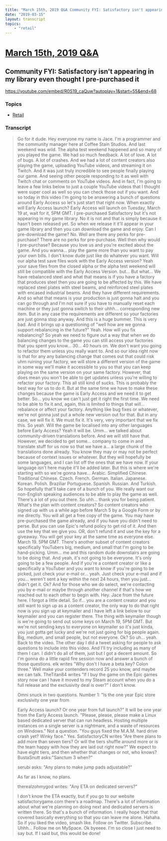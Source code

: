 ```yaml
---
title: "March 15th, 2019 Q&A Community FYI: Satisfactory isn't appearing in my library even thought I pre-purchased it"
date: "2019-03-15"
layout: transcript
topics:
    - "retail"
---
```

# [March 15th, 2019 Q&A](../2019-03-15.md)
## Community FYI: Satisfactory isn't appearing in my library even thought I pre-purchased it
https://youtube.com/embed/R0S19_caQuw?autoplay=1&start=55&end=68

### Topics
* [Retail](../topics/retail.md)

### Transcript

> Go for it dude. Hey everyone my name is Jace. I'm a programmer and the community manager here at Coffee Stain Studios. And last weekend was wild. The alpha test weekend happened and so many of you played the game. We had so much feedback. A lot of love. A lot of bugs. A lot of crashes. And we had a lot of content creators also playing the game, uploading YouTube videos, and streaming it on Twitch. And it was just truly incredible to see people finally playing our game. And seeing other people responding to it as well with Twitch chat or comments on YouTube videos. And in fact, I'm going to leave a few links below to just a couple YouTube videos that I thought were super cool as well so you can check those out if you want. And so today in this video I'm going to be answering a bunch of questions around Early Access so let's just start that right now. When exactly will Early Access launch? Early Access will launch on Tuesday, March 19 at, wait for it, 5PM GMT. I pre-purchased Satisfactory but it's not appearing in my game library. No it is not and that is simply because it hasn't been released yet. So when we release it it'll appear in your game library and then you can download the game and enjoy. Can I pre-download the game? No. Well are there any perks for pre-purchase? There are no perks for pre-purchase. Well then why would I pre-purchase? Because you love us and you're excited about the game. And you wanna... play the game more than you want to pay your own bills. I don't know dude just like do whatever you want. Will our alpha test save files work with the Early Access version? Yeah your save files from the closed alpha or the alpha test weekend will still be compatible with the Early Access Version. but... But what... We have rebalanced steel and what that means is if you have a factory that produces steel then you are going to be affected by this. We have replaced steel plates with steel beams, and reinforced steel plates with encased industrial beams. And they have different requirements. And so what that means is your production is just gonna halt and you can go through and I'm not sure if you have to manually reset each machine or they just gonna switch to their uhhh... corresponding new item. But in any case the requirements are different so your factories are just gonna stop anyway. And this is a huge bummer. This is very bad. And it brings up a questioning of &quot;well how are we gonna support rebalancing in the future?&quot; Yeah. How will you fix rebalancing? So yeah we need to figure out a way that when we do balancing changes to the game you can still access your factories that you spent you know... 30... 40 hours on. We don't want you going to refactor them unless you really want to. And so our idea right now is that for any any balancing change that comes out that could risk uhm ruining your factory, we will store a different version of the game in some way we'll make it accessible to you so that you can keep playing on the same version on your same factory. However, that does mean you won't be able to get updates unless you're willing to refactor your factory. This all still kind of sucks. This is probably the best way for us to do it. But at the same time we have to make these changes because the game is Early Access and we need it to get better. So... you know we can't just get it right the first time. We need to be able to fix it and, again, this is limited to things that will... rebalance or affect your factory. Anything like bug fixes or whatever, we're not gonna just put a whole new version out for that. But in any case, we will fix it. We must fix it. It's very, very important that we fix this. So yeah. Will the game be localised into any other languages before Early Access? Yeah it will be. Umm... we talked about community-driven translations before. And we will still have that. However, we decided to get some... company to come in and translate stuff for us now so that we have a... a large chunk of the translations done already. You know they may or may not be perfect because of context issues or whatever. But they will hopefully be some languages, and I can list off the ones that we have now. If your language isn't here maybe it'll be added later. But this is where we're starting with so we're gonna have... Arabic. Simplified Chinese. Traditional Chinese. Czech. French. German. Italian. Japanese. Korean. Polish. Braziliar Portuguese. Spanish. Russian. And Turkish. So hopefully that'll take care of a bunch of you. We really want our non-English speaking audiences to be able to play the game as well. There's a lot of you out there. So uhh... thank you for being patient. What's the plan with content creators? So content creators who signed up with us a while ago before March 5 by a Google Form or by me directly. You will all get a free copy of the game. You may have pre-purchased the game already, and if you have you didn't need to perse. But you can use Epic's refund policy to get rid of it. And then use the key that we give you. OR, don't refund it and use the key for a giveaway. You will get your key at the same time as everyone else. March 19. 5PM GMT. There's another subset of content creators specifically YouTubers big, medium, and small that I'm going to be hand-picking. Umm... me and this random dude downstairs are going to be doing that. And yeah, it's not going to be everyone. It's only going to be a few people. And if you're a content creator or like a specifically a YouTuber and you want to know if you're going to be picked, just check your e-mail or... yeah. Just check your e-mail and if you... weren't sent a key within the next 24 hours, then you just... didn't get it. Ok? And for those who we do select, we're contacting you by e-mail or maybe through another channel if that's how we reached out to each other to begin with. Hey. Jace from the future here. I forgot a little detail. So if... you are a content creator and you still want to sign up as a content creator, the only way to do that right now is you sign up at keymailer and I have left a link below to our keymailer and you can register there. The thing with keymailer though is we're going to send out some keys on March 19, 5PM GMT. But we're not sending keys to everyone on keymailer so it's just kinda, you just gotta get lucky and we're not just going for big people again. Big, medium, and small people, but not everyone. Ok? So uh... yeah. Back to the video. The other day I did a tweet asking for people to ask questions to include into this video. And I'll try including as many of them I can. I didn't do all of them, just but I got a decent amount. So I'm gonna do a little rapid fire session now and answer a bunch of those questions. elk writes &quot;Why don't I have a beta key? Colon three.&quot; Well make your contenders record 25 you know, and maybe we can talk. TheTitan84 writes &quot;If I buy the game on the Epic games story now can I have it moved to my Steam account when you do a full release and the exclusivity deal is over?&quot; I don't know.
>
> Omni snuck in two questions. Number 1: &quot;Is the one year Epic store exclusivity one year from
>
> Early Access launch? Or one year from full launch?&quot; It will be one year from the Early Access launch. &quot;Please, please, please make a Linux based dedicated server that can run headless. Hosting multiple instances on a single server is a nightmare, and a waste of resources on Windows.&quot; Not a question. &quot;You guys fixed the M.A.M. hard drive crash yet? Winky face.&quot; Yes. SatisfactoryCN writes &quot;Are there plans to add more than seven tiers? Or will the tiers shuffle around more or is the team happy with how they are laid out right now?&quot; We expect to have eight tiers, and then whether that changes or not, who knows? BustaSnutt asks:&quot;Sanctum 3 when?&quot;
>
> serubi asks: &quot;Any plans to make jump pads adjustable?&quot;
>
> As far as I know, no plans.
>
> therealzohmygod writes: &quot;Any ETA on dedicated servers?&quot;
>
> I don't know the ETA exactly, but if you go to our website satisfactorygame.com there's a roadmap. There's a lot of information about what we're planning on doing next and dedicated servers is written there. So that's a bunch of information. I really hope that that covered basically everything so that you can leave me alone. Hahaha. So if you liked the video, smash like. Follow on Twitter. Subscribe. Uhhh... Follow me on MySpace. Ok byeeee. I'm so close I just need to say but. If I said but, this would be done!

